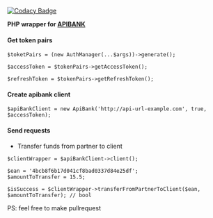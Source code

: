 
[![Codacy Badge](https://api.codacy.com/project/badge/Grade/e2826d9c7669441fa57ac7ab6fa0f231)](https://app.codacy.com/manual/lov3catch/apibank-client-php?utm_source=github.com&utm_medium=referral&utm_content=lov3catch/apibank-client-php&utm_campaign=Badge_Grade_Dashboard)

**PHP wrapper for [APIBANK](https://apibank.club)**


#### Get token pairs

```
$toketPairs = (new AuthManager(...$args))->generate();

$accessToken = $tokenPairs->getAccessToken();

$refreshToken = $tokenPairs->getRefreshToken();
```

#### Create apibank client

`$apiBankClient = new ApiBank('http://api-url-example.com', true, $accessToken);`

#### Send requests

- Transfer funds from partner to client
```
$clientWrapper = $apiBankClient->client();

$ean = '4bcb8f6b17d041cf8bad0337d84e25df';
$amountToTransfer = 15.5;

$isSuccess = $clientWrapper->transferFromPartnerToClient($ean, $amountToTransfer); // bool
```


PS: feel free to make pullrequest

